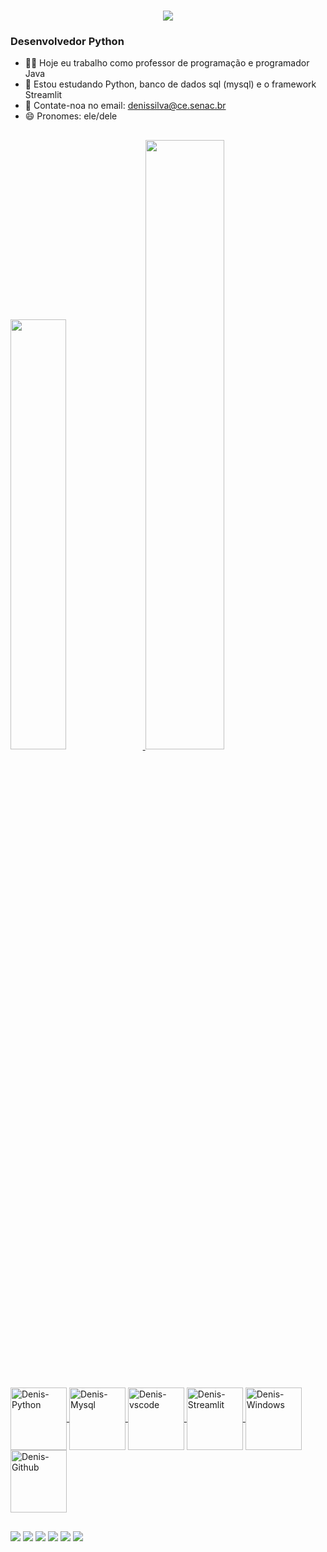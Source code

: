 <h1 align="center">
    <img src="https://readme-typing-svg.herokuapp.com/?font=Righteous&size=35&center=true&vCenter=true&width=500&height=70&duration=4000&lines=Olá!+👋;+Sou+Denis+Pereira+Da+Silva!;" />
</h1>
<h3>Desenvolvedor Python </h3>


- 👨‍💻 Hoje eu trabalho como professor de programação e programador Java
- 🌱 Estou estudando Python, banco de dados sql (mysql) e o framework Streamlit
- 📩 Contate-noa no email: denissilva@ce.senac.br
- 😄 Pronomes: ele/dele

##

<div>
  <a href="https://github.com/denissilvagist"> 
<img height="42%" src="https://github-readme-stats.vercel.app/api?username=denissilvagist&show_icons=true&theme=dark&include_all_commits=true&count_private=true"/>
  <img height="50%
" src="https://github-readme-stats.vercel.app/api/top-langs/?username=denissilvagist&layout=compact&langs_count=16&theme=white"/>
</div>

##

<div style="display: inline_block"><br>
  <img align="center" alt="Denis-Python" height="100" width="90" src="https://cdn.jsdelivr.net/gh/devicons/devicon@latest/icons/python/python-original.svg">
  <img align="center" alt="Denis-Mysql" height="100" width="90" src="https://cdn.jsdelivr.net/gh/devicons/devicon@latest/icons/mysql/mysql-original.svg">
  <img align="center" alt="Denis-vscode" height="100" width="90" src="https://cdn.jsdelivr.net/gh/devicons/devicon@latest/icons/vscode/vscode-original.svg">
  <img align="center" alt="Denis-Streamlit" height="100" width="90" src="https://cdn.jsdelivr.net/gh/devicons/devicon@latest/icons/streamlit/streamlit-original.svg">
  <img align="center" alt="Denis-Windows" height="100" width="90" src="https://cdn.jsdelivr.net/gh/devicons/devicon@latest/icons/windows11/windows11-original.svg">
  <img align="center" alt="Denis-Github" height="100" width="90" src="https://cdn.jsdelivr.net/gh/devicons/devicon@latest/icons/github/github-original.svg">
</div>

##

<div>
  <a href="https://www.youtube.com/@Senacceoficial" target="_blank"><img src="https://img.shields.io/badge/YouTube-FF0000?style=for-the-badge&logo=youtube&logoColor=white" target="_blank"></a>
  <a href="https://instagram.com/denis.p.silva" target="_blank"><img src="https://img.shields.io/badge/-Instagram-%23E4405F?style=for-the-badge&logo=instagram&logoColor=white" target="_blank"></a>
 	<a href="https://www.twitch.tv/denispsilvace" target="_blank"><img src="https://img.shields.io/badge/Twitch-9146FF?style=for-the-badge&logo=twitch&logoColor=white" target="_blank"></a>
 <a href="https://discord.gg/236957863879114754" target="_blank"><img src="https://img.shields.io/badge/Discord-7289DA?style=for-the-badge&logo=discord&logoColor=white" target="_blank"></a> 
  <a href = "mailto:denissilva@ce.senac.br"><img src="https://img.shields.io/badge/Gmail-D14836?style=for-the-badge&logo=gmail&logoColor=white" target="_blank"></a>
  <a href="https://www.linkedin.com/in/denissilvace" target="_blank"><img src="https://img.shields.io/badge/-LinkedIn-%230077B5?style=for-the-badge&logo=linkedin&logoColor=white" target="_blank"></a>   
</div>
